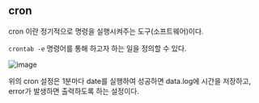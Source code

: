 ## cron

cron 이란 정기적으로 명령을 실행시켜주는 도구(소프트웨어)이다.

`crontab -e` 명령어를 통해 하고자 하는 일을 정의할 수 있다.

![image](https://user-images.githubusercontent.com/31675104/63689684-9505e180-c845-11e9-945d-900658bd6aa4.png)

위의 cron 설정은 1분마다 date를 실행하여 성공하면 data.log에 시간을 저장하고, error가 발생하면
출력하도록 하는 설정이다.